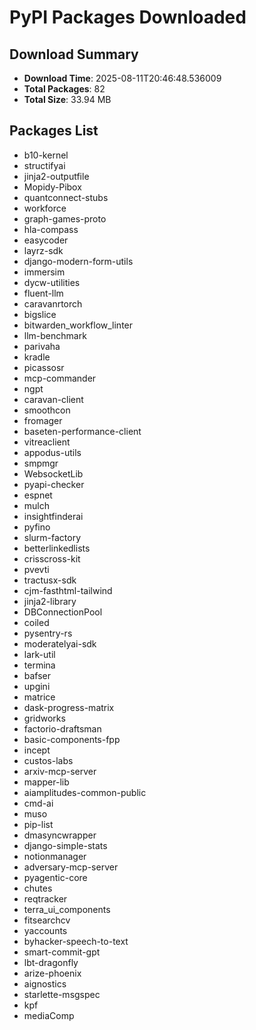 # PyPI Packages Downloaded

## Download Summary
- **Download Time**: 2025-08-11T20:46:48.536009
- **Total Packages**: 82
- **Total Size**: 33.94 MB

## Packages List
- b10-kernel
- structifyai
- jinja2-outputfile
- Mopidy-Pibox
- quantconnect-stubs
- workforce
- graph-games-proto
- hla-compass
- easycoder
- layrz-sdk
- django-modern-form-utils
- immersim
- dycw-utilities
- fluent-llm
- caravanrtorch
- bigslice
- bitwarden_workflow_linter
- llm-benchmark
- parivaha
- kradle
- picassosr
- mcp-commander
- ngpt
- caravan-client
- smoothcon
- fromager
- baseten-performance-client
- vitreaclient
- appodus-utils
- smpmgr
- WebsocketLib
- pyapi-checker
- espnet
- mulch
- insightfinderai
- pyfino
- slurm-factory
- betterlinkedlists
- crisscross-kit
- pvevti
- tractusx-sdk
- cjm-fasthtml-tailwind
- jinja2-library
- DBConnectionPool
- coiled
- pysentry-rs
- moderatelyai-sdk
- lark-util
- termina
- bafser
- upgini
- matrice
- dask-progress-matrix
- gridworks
- factorio-draftsman
- basic-components-fpp
- incept
- custos-labs
- arxiv-mcp-server
- mapper-lib
- aiamplitudes-common-public
- cmd-ai
- muso
- pip-list
- dmasyncwrapper
- django-simple-stats
- notionmanager
- adversary-mcp-server
- pyagentic-core
- chutes
- reqtracker
- terra_ui_components
- fitsearchcv
- yaccounts
- byhacker-speech-to-text
- smart-commit-gpt
- lbt-dragonfly
- arize-phoenix
- aignostics
- starlette-msgspec
- kpf
- mediaComp
